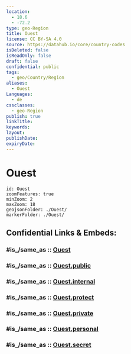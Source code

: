 ```yaml
---
location:
  - 18.6
  - -72.2
type: geo-Region
title: Ouest
license: CC BY-SA 4.0
source: https://datahub.io/core/country-codes
isDeleted: false
isReadOnly: false
draft: false
confidential: public
tags:
  - geo/Country/Region
aliases:
  - Ouest
Languages:
  - de
cssclasses:
  - geo-Region
publish: true
linkTitle:
keywords:
layout:
publishDate:
expiryDate:
---
```


# Ouest

```leaflet
id: Ouest
zoomFeatures: true 
minZoom: 2 
maxZoom: 18
geojsonFolder: ./Ouest/
markerFolder: ./Ouest/
```


## Confidential Links & Embeds: 

### #is_/same_as :: [Ouest](/_Standards/Earth/Continent/America~Caribbean/Haiti/Departments~Haiti/Ouest.md) 

### #is_/same_as :: [Ouest.public](/_public/Earth/Continent/America~Caribbean/Haiti/Departments~Haiti/Ouest.public.md) 

### #is_/same_as :: [Ouest.internal](/_internal/Earth/Continent/America~Caribbean/Haiti/Departments~Haiti/Ouest.internal.md) 

### #is_/same_as :: [Ouest.protect](/_protect/Earth/Continent/America~Caribbean/Haiti/Departments~Haiti/Ouest.protect.md) 

### #is_/same_as :: [Ouest.private](/_private/Earth/Continent/America~Caribbean/Haiti/Departments~Haiti/Ouest.private.md) 

### #is_/same_as :: [Ouest.personal](/_personal/Earth/Continent/America~Caribbean/Haiti/Departments~Haiti/Ouest.personal.md) 

### #is_/same_as :: [Ouest.secret](/_secret/Earth/Continent/America~Caribbean/Haiti/Departments~Haiti/Ouest.secret.md)


